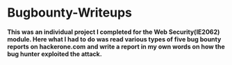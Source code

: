 # Bugbounty-Writeups

**This was an individual project I completed for the Web Security(IE2062) module. Here what I had to do was read various types of five bug bounty reports on hackerone.com and write a report in my own words on how the bug hunter exploited the attack.**
